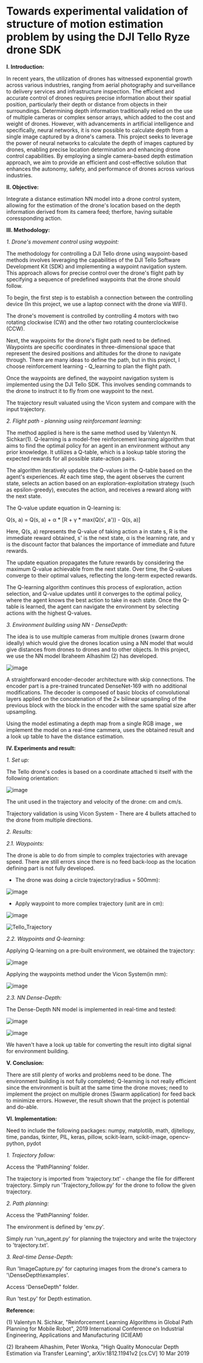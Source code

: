 # Towards experimental validation of structure of motion estimation problem by using the DJI Tello Ryze drone SDK

**I. Introduction:**

In recent years, the utilization of drones has witnessed exponential growth across various industries, ranging from aerial photography and surveillance to delivery services and infrastructure inspection. The efficient and accurate control of drones requires precise information about their spatial position, particularly their depth or distance from objects in their surroundings. Determining depth information traditionally relied on the use of multiple cameras or complex sensor arrays, which added to the cost and weight of drones. However, with advancements in artificial intelligence and specifically, neural networks, it is now possible to calculate depth from a single image captured by a drone's camera. This project seeks to leverage the power of neural networks to calculate the depth of images captured by drones, enabling precise location determination and enhancing drone control capabilities. By employing a single camera-based depth estimation approach, we aim to provide an efficient and cost-effective solution that enhances the autonomy, safety, and performance of drones across various industries. 

**II. Objective:**

Integrate a distance estimation NN model into a drone control system, allowing for the estimation of the drone's location based on the depth information derived from its camera feed; therfore, having suitable coressponding action.

**III. Methodology:**

_1. Drone's movement control using waypoint:_

The methodology for controlling a DJI Tello drone using waypoint-based methods involves leveraging the capabilities of the DJI Tello Software Development Kit (SDK) and implementing a waypoint navigation system. This approach allows for precise control over the drone's flight path by specifying a sequence of predefined waypoints that the drone should follow.

To begin, the first step is to establish a connection between the controlling device (In this project, we use a laptop connect with the drone via WIFI).

The drone's movement is controlled by controlling 4 motors with two rotating clockwise (CW) and the other two rotating counterclockwise (CCW).

Next, the waypoints for the drone's flight path need to be defined. Waypoints are specific coordinates in three-dimensional space that represent the desired positions and altitudes for the drone to navigate through. There are many ideas to define the path, but in this project, I choose reinforcement learning - Q_learning to plan the flight path.

Once the waypoints are defined, the waypoint navigation system is implemented using the DJI Tello SDK. This involves sending commands to the drone to instruct it to fly from one waypoint to the next. 

The trajectory result valuated using the Vicon system and compare with the input trajectory.

_2. Flight path - planning using reinforcemant learning:_

The method applied is here is the same method used by Valentyn N. Sichkar(1). Q-learning is a model-free reinforcement learning algorithm that aims to find the optimal policy for an agent in an environment without any prior knowledge. It utilizes a Q-table, which is a lookup table storing the expected rewards for all possible state-action pairs.

The algorithm iteratively updates the Q-values in the Q-table based on the agent's experiences. At each time step, the agent observes the current state, selects an action based on an exploration-exploitation strategy (such as epsilon-greedy), executes the action, and receives a reward along with the next state.

The Q-value update equation in Q-learning is:

Q(s, a) = Q(s, a) + α * [R + γ * max(Q(s', a')) - Q(s, a)]

Here, Q(s, a) represents the Q-value of taking action a in state s, R is the immediate reward obtained, s' is the next state, α is the learning rate, and γ is the discount factor that balances the importance of immediate and future rewards.

The update equation propagates the future rewards by considering the maximum Q-value achievable from the next state. Over time, the Q-values converge to their optimal values, reflecting the long-term expected rewards.

The Q-learning algorithm continues this process of exploration, action selection, and Q-value updates until it converges to the optimal policy, where the agent knows the best action to take in each state. Once the Q-table is learned, the agent can navigate the environment by selecting actions with the highest Q-values.

_3. Environment building using NN - DenseDepth:_

The idea is to use multiple cameras from multiple drones (swarm drone ideally) which would give the drones location using a NN model that would give distances from drones to drones and to other objects. In this project, we use the NN model Ibraheem Alhashim (2) has developed.

![image](https://github.com/DatTrongNg/Tello_Swarm/assets/87078249/b541e318-e49d-4dec-8593-786d8dfe9bc1)

A straightforward encoder-decoder architecture with skip connections. The encoder part is a pre-trained truncated DenseNet-169 with no additional modifications. The decoder is composed of basic blocks of convolutional layers applied on the concatenation of the 2× bilinear upsampling of the previous block with the block in the encoder with the same spatial size after upsampling.

Using the model estimating a depth map from a single RGB image , we implement the model on a real-time cammera, uses the obtained result and a look up table to have the distance estimation. 

**IV. Experiments and result:**

_1. Set up:_

The Tello drone's codes is based on a coordinate attached ti itself with the following orientation:

![image](https://github.com/DatTrongNg/Tello_Swarm/assets/87078249/3f00e71a-a614-40e0-ab10-4cfcee665c8a)

The unit used in the trajectory and velocity of the drone: cm and cm/s.

Trajectory validation is using Vicon System - There are 4 bullets attached to the drone from multiple directions.

_2. Results:_

_2.1. Waypoints:_

The drone is able to do from simple to complex trajectories with arevage speed. There are still errors since there is no feed back-loop as the location defining part is not fully developed.

- The drone was doing a circle trajectory(radius = 500mm):

![image](https://github.com/DatTrongNg/Tello_Swarm/assets/87078249/b60d7540-8713-4cb4-9f95-18d25dddb105)

- Apply waypoint to more complex trajectory (unit are in cm):

![image](https://github.com/DatTrongNg/Tello_Swarm/assets/87078249/daa7c784-3f8c-45c1-ac1d-05dff410500e)

![Tello_Trajectory](https://github.com/DatTrongNg/Tello_Swarm/assets/87078249/77455e26-23ce-4240-9225-01780980bf17)

_2.2. Waypoints and Q-learning:_

Applying Q-learning on a pre-built environment, we obtained the trajectory:

![image](https://github.com/DatTrongNg/Tello_Swarm/assets/87078249/b0e8ab6d-604a-4db8-b1ce-838b76a7841b)

Applying the waypoints method under the Vicon System(in mm):

![image](https://github.com/DatTrongNg/Tello_Swarm/assets/87078249/f5eb258e-8a9e-4d1a-9211-ba2310a80591)

_2.3. NN Dense-Depth:_

The Dense-Depth NN model is implemented in real-time and tested:

![image](https://github.com/DatTrongNg/Tello_Swarm/assets/87078249/bcf0d58d-1d89-42ca-ad93-41c12c752bb6)

![image](https://github.com/DatTrongNg/Tello_Swarm/assets/87078249/17084b30-b3a1-4647-9364-437d9a5eff84)

We haven't have a look up table for converting the result into digital signal for environment building.

**V. Conclusion:**

There are still plenty of  works and problems need to be done. The environment building is not fully completed; Q-learning is not really efficient since the environment is built at the same time the drone moves; need to implement the project on multiple drones (Swarm application) for feed back to minimize errors. However, the result shown that the project is potential and do-able.

**VI. Implementation:**

Need to include the following packages: numpy, matplotlib, math, djitellopy, time, pandas, tkinter, PIL, keras, pillow, scikit-learn, scikit-image, opencv-python, pydot

_1. Trajectory follow:_

Access the 'PathPlanning' folder.

The trajectory is imported from 'trajectory.txt' - change the file for different trajectory. Simply run 'Trajectory_follow.py' for the drone to follow the given trajectory.

_2. Path planning:_

Access the 'PathPlanning' folder.

The environment is defined by 'env.py'. 

Simply run 'run_agent.py' for planning the trajectory and write the trajectory to 'trajectory.txt'.

_3. Real-time Dense-Depth:_

Run 'ImageCapture.py' for capturing images from the drone's camera to '\DenseDepth\examples'.

Access 'DenseDepth" folder.

Run 'test.py' for Depth estimation.

**Reference:**

(1) Valentyn N. Sichkar, "Reinforcement Learning Algorithms in Global Path Planning for Mobile Robot", 2019 International Conference on Industrial Engineering, Applications and Manufacturing (ICIEAM)

(2) Ibraheem Alhashim, Peter Wonka, "High Quality Monocular Depth Estimation via Transfer Learning", arXiv:1812.11941v2 [cs.CV] 10 Mar 2019

